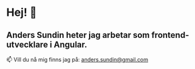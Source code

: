 # Hej! 👋
## Anders Sundin heter jag arbetar som frontend-utvecklare i Angular. 

📫 Vill du nå mig finns jag på: anders.sundin@gmail.com

